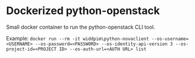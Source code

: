 Dockerized python-openstack
===========================

Small docker container to run the python-openstack CLI tool.

Example: `docker run --rm -it widdpim\python-novaclient --os-username=<USERNAME> --os-password=<PASSWORD> --os-identity-api-version 3 --os-project-id=<PROJECT ID> --os-auth-url=<AUTH URL> list`


